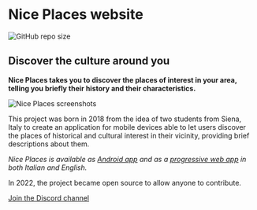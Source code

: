 # Nice Places website

![GitHub repo size](https://img.shields.io/github/repo-size/niceplaces/website)

## Discover the culture around you

**Nice Places takes you to discover the places of interest in your area, telling you briefly their history and their characteristics.**

![Nice Places screenshots](https://github.com/niceplaces/.github/blob/main/profile/devices-en.png)

This project was born in 2018 from the idea of two students from Siena, Italy to create an application for mobile devices able to let users discover the places of historical and cultural interest in their vicinity, providing brief descriptions about them.

*Nice Places is available as [Android app](https://play.google.com/store/apps/details?id=com.niceplaces.niceplaces) and as a [progressive web app](https://www.niceplaces.it/en/app/) in both Italian and English.*

In 2022, the project became open source to allow anyone to contribute.

[Join the Discord channel](https://discord.gg/p9fC72mzDX)

